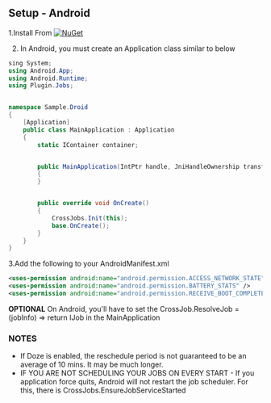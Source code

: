 ## Setup - Android

1.Install From [![NuGet](https://img.shields.io/nuget/v/Plugin.Jobs.svg?maxAge=2592000)](https://www.nuget.org/packages/Plugin.Jobs/)

2. In Android, you must create an Application class similar to below
```csharp
sing System;
using Android.App;
using Android.Runtime;
using Plugin.Jobs;


namespace Sample.Droid
{
    [Application]
    public class MainApplication : Application
    {
        static IContainer container;


        public MainApplication(IntPtr handle, JniHandleOwnership transfer) : base(handle, transfer)
        {
        }


        public override void OnCreate()
        {
            CrossJobs.Init(this);
            base.OnCreate();
        }
    }
}
```


3.Add the following to your AndroidManifest.xml

```xml
<uses-permission android:name="android.permission.ACCESS_NETWORK_STATE" />
<uses-permission android:name="android.permission.BATTERY_STATS" />	
<uses-permission android:name="android.permission.RECEIVE_BOOT_COMPLETED" />
```


__OPTIONAL__
On Android, you'll have to set the CrossJob.ResolveJob = (jobInfo) => return IJob in the MainApplication

### NOTES
* If Doze is enabled, the reschedule period is not guaranteed to be an average of 10 mins.  It may be much longer. 
* IF YOU ARE NOT SCHEDULING YOUR JOBS ON EVERY START - If you application force quits, Android will not restart the job scheduler.  For this, there is CrossJobs.EnsureJobServiceStarted